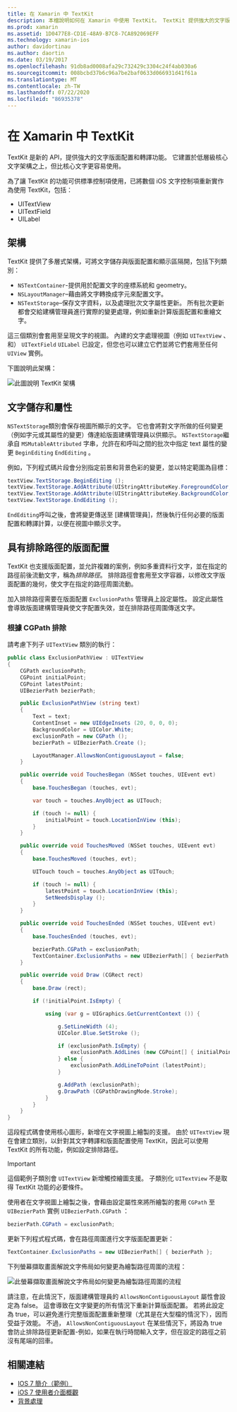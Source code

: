 ```yaml
---
title: 在 Xamarin 中 TextKit
description: 本檔說明如何在 Xamarin 中使用 TextKit。 TextKit 提供強大的文字版面配置和呈現功能。
ms.prod: xamarin
ms.assetid: 1D0477E8-CD1E-48A9-B7C8-7CA892069EFF
ms.technology: xamarin-ios
author: davidortinau
ms.author: daortin
ms.date: 03/19/2017
ms.openlocfilehash: 91db8ad0008afa29c732429c3304c24f4ab030a6
ms.sourcegitcommit: 008bcbd37b6c96a7be2baf0633d066931d41f61a
ms.translationtype: MT
ms.contentlocale: zh-TW
ms.lasthandoff: 07/22/2020
ms.locfileid: "86935378"
---
```

# <a name="textkit-in-xamarinios"></a>在 Xamarin 中 TextKit

TextKit 是新的 API，提供強大的文字版面配置和轉譯功能。 它建置於低層級核心文字架構之上，但比核心文字更容易使用。

為了讓 TextKit 的功能可供標準控制項使用，已將數個 iOS 文字控制項重新實作為使用 TextKit，包括：

- UITextView
- UITextField
- UILabel

## <a name="architecture"></a>架構

TextKit 提供了多層式架構，可將文字儲存與版面配置和顯示區隔開，包括下列類別：

- `NSTextContainer`-提供用於配置文字的座標系統和 geometry。
- `NSLayoutManager`–藉由將文字轉換成字元來配置文字。
- `NSTextStorage`–保存文字資料，以及處理批次文字屬性更新。 所有批次更新都會交給建構管理員進行實際的變更處理，例如重新計算版面配置和重繪文字。

這三個類別會套用至呈現文字的視圖。 內建的文字處理視圖（例如 `UITextView` 、和） `UITextField` `UILabel` 已設定，但您也可以建立它們並將它們套用至任何 `UIView` 實例。

下圖說明此架構：

 ![此圖說明 TextKit 架構](textkit-images/textkitarch.png)

## <a name="text-storage-and-attributes"></a>文字儲存和屬性

`NSTextStorage`類別會保存視圖所顯示的文字。 它也會將對文字所做的任何變更（例如字元或其屬性的變更）傳達給版面建構管理員以供顯示。 `NSTextStorage`繼承自 `MSMutableAttributed` 字串，允許在和呼叫之間的批次中指定 text 屬性的變更 `BeginEditing` `EndEditing` 。

例如，下列程式碼片段會分別指定前景和背景色彩的變更，並以特定範圍為目標：

```csharp
textView.TextStorage.BeginEditing ();
textView.TextStorage.AddAttribute(UIStringAttributeKey.ForegroundColor, UIColor.Green, new NSRange(200, 400));
textView.TextStorage.AddAttribute(UIStringAttributeKey.BackgroundColor, UIColor.Black, new NSRange(210, 300));
textView.TextStorage.EndEditing ();
```

`EndEditing`呼叫之後，會將變更傳送至 [建構管理員]，然後執行任何必要的版面配置和轉譯計算，以便在視圖中顯示文字。

## <a name="layout-with-exclusion-path"></a>具有排除路徑的版面配置

TextKit 也支援版面配置，並允許複雜的案例，例如多重資料行文字，並在指定的路徑前後流動文字，稱為*排除路徑*。 排除路徑會套用至文字容器，以修改文字版面配置的幾何，使文字在指定的路徑周圍流動。

加入排除路徑需要在版面配置 `ExclusionPaths` 管理員上設定屬性。 設定此屬性會導致版面建構管理員使文字配置失效，並在排除路徑周圍傳送文字。

### <a name="exclusion-based-on-a-cgpath"></a>根據 CGPath 排除

請考慮下列子 `UITextView` 類別的執行：

```csharp
public class ExclusionPathView : UITextView
{
    CGPath exclusionPath;
    CGPoint initialPoint;
    CGPoint latestPoint;
    UIBezierPath bezierPath;

    public ExclusionPathView (string text)
    {
        Text = text;
        ContentInset = new UIEdgeInsets (20, 0, 0, 0);
        BackgroundColor = UIColor.White;
        exclusionPath = new CGPath ();
        bezierPath = UIBezierPath.Create ();

        LayoutManager.AllowsNonContiguousLayout = false;
    }

    public override void TouchesBegan (NSSet touches, UIEvent evt)
    {
        base.TouchesBegan (touches, evt);

        var touch = touches.AnyObject as UITouch;

        if (touch != null) {
            initialPoint = touch.LocationInView (this);
        }
    }

    public override void TouchesMoved (NSSet touches, UIEvent evt)
    {
        base.TouchesMoved (touches, evt);

        UITouch touch = touches.AnyObject as UITouch;

        if (touch != null) {
            latestPoint = touch.LocationInView (this);
            SetNeedsDisplay ();
        }
    }

    public override void TouchesEnded (NSSet touches, UIEvent evt)
    {
        base.TouchesEnded (touches, evt);

        bezierPath.CGPath = exclusionPath;
        TextContainer.ExclusionPaths = new UIBezierPath[] { bezierPath };
    }

    public override void Draw (CGRect rect)
    {
        base.Draw (rect);

        if (!initialPoint.IsEmpty) {

            using (var g = UIGraphics.GetCurrentContext ()) {

                g.SetLineWidth (4);
                UIColor.Blue.SetStroke ();

                if (exclusionPath.IsEmpty) {
                    exclusionPath.AddLines (new CGPoint[] { initialPoint, latestPoint });
                } else {
                    exclusionPath.AddLineToPoint (latestPoint);
                }

                g.AddPath (exclusionPath);
                g.DrawPath (CGPathDrawingMode.Stroke);
            }
        }
    }
}
```

這段程式碼會使用核心圖形，新增在文字視圖上繪製的支援。 由於 `UITextView` 現在會建立類別，以針對其文字轉譯和版面配置使用 TextKit，因此可以使用 TextKit 的所有功能，例如設定排除路徑。

> [!IMPORTANT]
> 這個範例子類別會 `UITextView` 新增觸控繪圖支援。 子類別化 `UITextView` 不是取得 TextKit 功能的必要條件。

使用者在文字視圖上繪製之後，會藉由設定屬性來將所繪製的套用 `CGPath` 至 `UIBezierPath` 實例 `UIBezierPath.CGPath` ：

```csharp
bezierPath.CGPath = exclusionPath;
```

更新下列程式程式碼，會在路徑周圍進行文字版面配置更新：

```csharp
TextContainer.ExclusionPaths = new UIBezierPath[] { bezierPath };
```

下列螢幕擷取畫面解說文字佈局如何變更為繪製路徑周圍的流程：

<!-- ![This screenshot illustrates how the text layout changes to flow around the drawn path](textkit-images/exclusionpath1.png)-->
![此螢幕擷取畫面解說文字佈局如何變更為繪製路徑周圍的流程](textkit-images/exclusionpath2.png)

請注意，在此情況下，版面建構管理員的 `AllowsNonContiguousLayout` 屬性會設定為 false。 這會導致在文字變更的所有情況下重新計算版面配置。 若將此設定為 true，可以避免進行完整版面配置重新整理（尤其是在大型檔的情況下），因而受益于效能。 不過， `AllowsNonContiguousLayout` 在某些情況下，將設為 true 會防止排除路徑更新配置-例如，如果在執行時間輸入文字，但在設定的路徑之前沒有尾端的回車。

## <a name="related-links"></a>相關連結

- [IOS 7 簡介（範例）](https://docs.microsoft.com/samples/xamarin/ios-samples/introtoios7)
- [iOS 7 使用者介面概觀](~/ios/platform/introduction-to-ios7/ios7-ui.md)
- [背景處理](~/ios/app-fundamentals/backgrounding/index.md)

